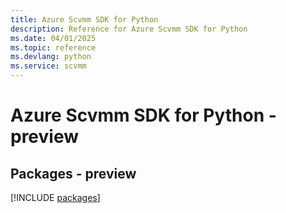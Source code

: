```yaml
---
title: Azure Scvmm SDK for Python
description: Reference for Azure Scvmm SDK for Python
ms.date: 04/01/2025
ms.topic: reference
ms.devlang: python
ms.service: scvmm
---
```

# Azure Scvmm SDK for Python - preview
## Packages - preview
[!INCLUDE [packages](scvmm-index.md)]